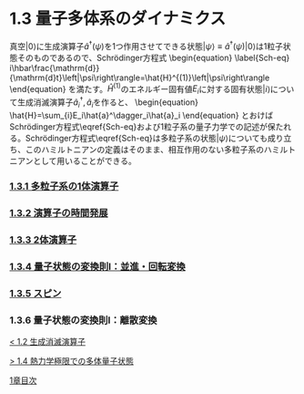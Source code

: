 # 1.3 量子多体系のダイナミクス
真空$\left\lvert 0\right\rangle$に生成演算子$\hat{a}^\dagger(\psi)$を1つ作用させてできる状態$\left\lvert\psi\right\rangle\equiv\hat{a}^\dagger(\psi)\left\lvert 0\right\rangle$は1粒子状態そのものであるので、Schrödinger方程式
	\begin{equation}	\label{Sch-eq}
		i\hbar\frac{\mathrm{d}}{\mathrm{d}t}\left|\psi\right\rangle=\hat{H}^{(1)}\left|\psi\right\rangle
	\end{equation}
を満たす。$\hat{H}^{(1)}$のエネルギー固有値$E_i$に対する固有状態$\left\lvert i\right\rangle$について生成消滅演算子$\hat{a}^\dagger_i,\hat{a}_ i$を作ると、
	\begin{equation}
		\hat{H}=\sum_{i}E_i\hat{a}^\dagger_i\hat{a}_i
	\end{equation}
とおけばSchrödinger方程式\eqref{Sch-eq}および1粒子系の量子力学での記述が保たれる。Schrödinger方程式\eqref{Sch-eq}は多粒子系の状態$\left\lvert\psi\right\rangle$についても成り立ち、このハミルトニアンの定義はそのまま、相互作用のない多粒子系のハミルトニアンとして用いることができる。

### [1.3.1 多粒子系の1体演算子](https://pr440.github.io/manybody-qm/Sec1-3-1)

### [1.3.2 演算子の時間発展](https://pr440.github.io/manybody-qm/Sec1-3-2)

### [1.3.3 2体演算子](https://pr440.github.io/manybody-qm/Sec1-3-3)

### [1.3.4 量子状態の変換則Ⅰ：並進・回転変換](https://pr440.github.io/manybody-qm/Sec1-3-4)

### [1.3.5 スピン](https://pr440.github.io/manybody-qm/Sec1-3-5)

### 1.3.6 量子状態の変換則Ⅰ：離散変換

[\< 1.2 生成消滅演算子](https://pr440.github.io/manybody-qm/Sec1-2)

[\> 1.4 熱力学極限での多体量子状態](https://pr440.github.io/manybody-qm/Sec1-4)

[1章目次](https://pr440.github.io/manybody-qm/Chap1)

